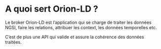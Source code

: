 # A quoi sert Orion-LD ?

Le broker Orion-LD est l’application qui se charge de traiter les données NGSI, faire les relations, attribuer les context, les données temporelles etc.

C’est de plus une API qui valide et assure la cohérence des données traitées.